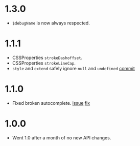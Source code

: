 # 1.3.0
* `$debugName` is now always respected.

# 1.1.1
* CSSProperties `strokeDashoffset`.
* CSSProperties `strokeLineCap`.
* `style` and `extend` safely ignore `null` and `undefined` [commit](https://github.com/typestyle/typestyle/commit/f74d7ca42e02d74ffdb541b552b3c29a20c967b2)

# 1.1.0
* Fixed broken autocomplete. [issue](https://github.com/typestyle/typestyle/issues/110#issuecomment-278357674) [fix](https://github.com/typestyle/typestyle/commit/0d9302e8339baa18ea660c901b9b8d920c558577)

# 1.0.0
* Went 1.0 after a month of no new API changes.
